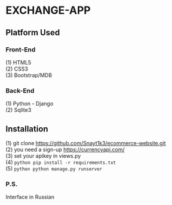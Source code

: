 # EXCHANGE-APP

## Platform Used
### Front-End
  (1) HTML5 <br>
  (2) CSS3 <br>
  (3) Bootstrap/MDB <br>

### Back-End
  (1) Python - Django <br>
  (2) Sqlite3 <br>

## Installation
(1) git clone https://github.com/Snayt1k3/ecommerce-website.git <br>
(2) you need a sign-up <https://currencyapi.com/> <br>
(3) set your apikey in views.py <br>
(4) ```python pip install -r requirements.txt ```<br>
(5)  ```python python manage.py runserver  ``` <br>


### P.S.
Interface in Russian <br>


